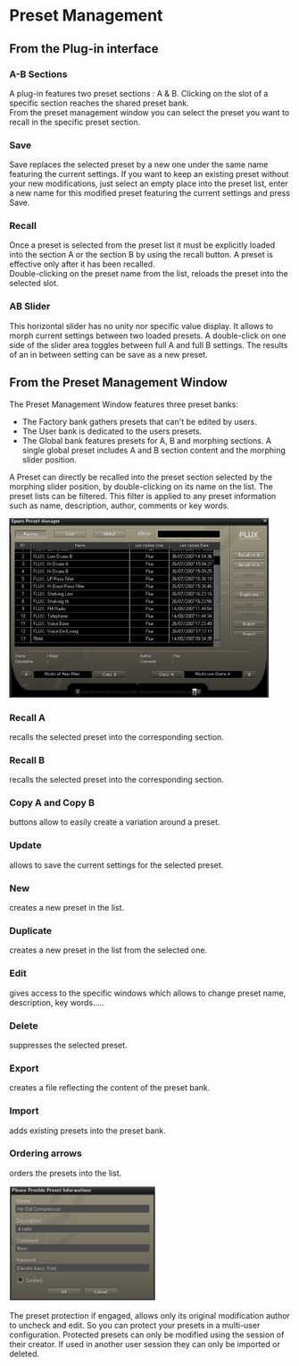 # Preset Management

## From the Plug-in interface

### A-B Sections

A plug-in features two preset sections : A & B. Clicking on the slot of a specific section reaches the shared preset bank.  
From the preset management window you can select the preset you want to recall in the specific preset section.

### Save
Save replaces the selected preset by a new one under the same name featuring the current settings. If you want to
keep an existing preset without your new modifications, just select an empty place into the preset list, enter a new
name for this modified preset featuring the current settings and press Save.

### Recall
Once a preset is selected from the preset list it must be explicitly loaded into the section A or the section B by using
the recall button. A preset is effective only after it has been recalled.  
Double-clicking on the preset name from the list, reloads the preset into the selected slot.

### AB Slider
This horizontal slider has no unity nor specific value display. It allows to morph current settings between two loaded
presets. A double-click on one side of the slider area toggles between full A and full B settings. The results of an in
between setting can be save as a new preset.

## From the Preset Management Window

The Preset Management Window features three preset banks:
* The Factory bank gathers presets that can't be edited by users.
* The User bank is dedicated to the users presets.
* The Global bank features presets for A, B and morphing sections. A single global preset includes A and B section
content and the morphing slider position.

A Preset can directly be recalled into the preset section selected by the morphing slider position, by double-clicking
on its name on the list. The preset lists can be filtered. This filter is applied to any preset information such as name,
description, author, comments or key words.

![](../include/verb_11.PNG)

### Recall A
recalls the selected preset into the corresponding section.

### Recall B
recalls the selected preset into the corresponding section.

### Copy A and Copy B
buttons  allow  to  easily  create  a variation around a preset.

### Update
allows to save the current settings for the selected preset.

### New
creates a new preset in the list.

### Duplicate
creates a new preset in the list from the selected one.

### Edit
gives access to the specific windows which allows to change preset name, description, key words.....

### Delete
suppresses the selected preset.

### Export
creates a file reflecting the content of the preset bank.

### Import
adds existing presets into the preset bank.

### Ordering arrows
orders the presets into the list.

![](../include/verb_12.PNG)

The preset protection if engaged, allows only its original modification author to uncheck and edit. So you can protect your 
presets in a multi-user configuration. Protected presets can only be modified using the session of their creator. If used in 
another user session they can only be imported or deleted.
